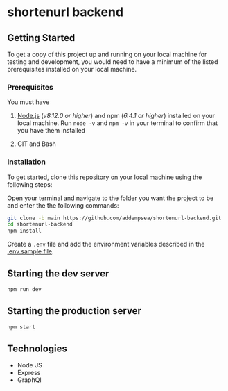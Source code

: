 # shortenurl backend

## Getting Started

To get a copy of this project up and running on your local machine for testing and development, you would need to have a minimum of the listed prerequisites installed on your local machine.

### Prerequisites

You must have

1. [Node.js](https://nodejs.org/) (_v8.12.0 or higher_) and npm (_6.4.1 or higher_) installed on your local machine. Run `node -v` and `npm -v` in your terminal to confirm that you have them installed

2. GIT and Bash

### Installation

To get started, clone this repository on your local machine using the following steps:

Open your terminal and navigate to the folder you want the project to be and enter the the following commands:

```bash
git clone -b main https://github.com/addempsea/shortenurl-backend.git
cd shortenurl-backend
npm install
```

Create a `.env` file and add the environment variables described in the [.env.sample file](https://github.com/addempsea/shortenurl-backend/blob/main/.env.sample).

## Starting the dev server

```bash
npm run dev
```

## Starting the production server

```bash
npm start
```

## Technologies

- Node JS
- Express
- GraphQl
